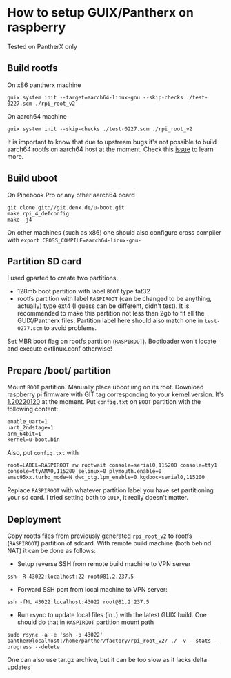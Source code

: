 # How to setup GUIX/Pantherx on raspberry
Tested on PantherX only

## Build rootfs
On x86 pantherx machine
```
guix system init --target=aarch64-linux-gnu --skip-checks ./test-0227.scm ./rpi_root_v2
```
On aarch64 machine
```
guix system init --skip-checks ./test-0227.scm ./rpi_root_v2
```
It is important to know that due to upstream bugs it's not possible to build aarch64 rootfs on aarch64 host at the moment. Check this [issue](https://git.pantherx.org/development/hardware/raspberry/-/issues/2) to learn more.

## Build uboot
On Pinebook Pro or any other aarch64 board
```
git clone git://git.denx.de/u-boot.git
make rpi_4_defconfig
make -j4
```
On other machines (such as x86) one should also configure cross compiler with `export CROSS_COMPILE=aarch64-linux-gnu-`

## Partition SD card
I used gparted to create two partitions.
- 128mb boot partition with label `BOOT` type fat32
- rootfs partition with label `RASPIROOT` (can be changed to be anything, actually) type ext4 (I guess can be different, didn't test). It is recommended to make this partition not less than 2gb to fit all the GUIX/Pantherx files.
Partition label here should also match one in `test-0277.scm` to avoid problems.

Set MBR boot flag on rootfs partition (`RASPIROOT`). Bootloader won't locate and execute extlinux.conf otherwise!

## Prepare /boot/ partition
Mount `BOOT` partition. Manually place uboot.img on its root.
Download raspberry pi firmware with GIT tag corresponding to your kernel version. It's [1.20220120](https://github.com/raspberrypi/firmware/tree/1.20220120) at the moment.
Put `config.txt` on `BOOT` partition with the following content:
```
enable_uart=1
uart_2ndstage=1
arm_64bit=1
kernel=u-boot.bin
```
Also, put `config.txt` with
```
root=LABEL=RASPIROOT rw rootwait console=serial0,115200 console=tty1 console=ttyAMA0,115200 selinux=0 plymouth.enable=0 smsc95xx.turbo_mode=N dwc_otg.lpm_enable=0 kgdboc=serial0,115200
```
Replace `RASPIROOT` with whatever partition label you have set partitioning your sd card. I tried setting both to `GUIX`, it really doesn't matter.


## Deployment
Copy rootfs files from previously generated `rpi_root_v2` to rootfs (`RASPIROOT`) partition of sdcard.
With remote build machine (both behind NAT) it can be done as follows:
- Setup reverse SSH from remote build machine to VPN server
```
ssh -R 43022:localhost:22 root@81.2.237.5
```
- Forward SSH port from local machine to VPN server:
 ```
ssh -fNL 43022:localhost:43022 root@81.2.237.5
```
- Run rsync to update local files (in .) with the latest GUIX build. One should do that in `RASPIROOT` partition mount path
```
sudo rsync -a -e 'ssh -p 43022' panther@localhost:/home/panther/factory/rpi_root_v2/ ./ -v --stats --progress --delete
```
One can also use tar.gz archive, but it can be too slow as it lacks delta updates
